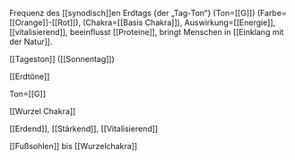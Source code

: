 Frequenz des [[synodisch]]en Erdtags {der „Tag-Ton“} (Ton=[[G]]) (Farbe=[[Orange]]-[[Rot]]), (Chakra=[[Basis Chakra]]), Auswirkung=[[Energie]], [[vitalisierend]], beeinflusst [[Proteine]], bringt Menschen in [[Einklang mit der Natur]].

[[Tageston]] ([[Sonnentag]])

[[Erdtöne]]

Ton=[[G]]

[[Wurzel Chakra]]

[[Erdend]], [[Stärkend]], [[Vitalisierend]]

[[Fußsohlen]] bis [[Wurzelchakra]]